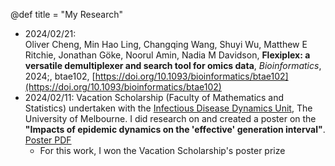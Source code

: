 @def title = "My Research"

- 2024/02/21:  
  Oliver Cheng, Min Hao Ling, Changqing Wang, Shuyi Wu, Matthew E Ritchie, Jonathan Göke, Noorul Amin, Nadia M Davidson, **Flexiplex: a versatile demultiplexer and search tool for omics data**, _Bioinformatics_, 2024;, btae102, [https://doi.org/10.1093/bioinformatics/btae102](https://doi.org/10.1093/bioinformatics/btae102)
- 2024/02/11: 
  Vacation Scholarship (Faculty of Mathematics and Statistics) undertaken with the [Infectious Disease Dynamics Unit](https://mspgh.unimelb.edu.au/research-groups/centre-for-epidemiology-and-biostatistics-research/infectious-disease-dynamics), The University of Melbourne. 
  I did research on and created a poster on the **"Impacts of epidemic dynamics on the 'effective' generation interval"**. [Poster PDF](//works/impacts_on_generation_interval.pdf)
  - For this work, I won the Vacation Scholarship's poster prize